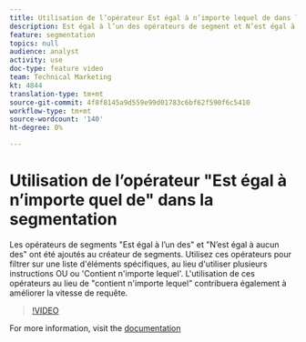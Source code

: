 ```yaml
---
title: Utilisation de l’opérateur Est égal à n’importe lequel de dans la segmentation
description: Est égal à l’un des opérateurs de segment et N’est égal à aucun des opérateurs de segment a été ajouté au créateur de segments. Utilisez ces opérateurs pour filtrer sur une liste d'éléments spécifiques, au lieu d'utiliser plusieurs instructions OU ou contient n'importe laquelle. L’utilisation de ces opérateurs au lieu de contient n’importe lequel de ces opérateurs permet également d’améliorer la vitesse de requête.
feature: segmentation
topics: null
audience: analyst
activity: use
doc-type: feature video
team: Technical Marketing
kt: 4844
translation-type: tm+mt
source-git-commit: 4f8f8145a9d559e99d01783c6bf62f590f6c5410
workflow-type: tm+mt
source-wordcount: '140'
ht-degree: 0%

---
```



# Utilisation de l’opérateur &quot;Est égal à n’importe quel de&quot; dans la segmentation

Les opérateurs de segments &quot;Est égal à l’un des&quot; et &quot;N’est égal à aucun des&quot; ont été ajoutés au créateur de segments. Utilisez ces opérateurs pour filtrer sur une liste d&#39;éléments spécifiques, au lieu d&#39;utiliser plusieurs instructions OU ou &#39;Contient n&#39;importe lequel&#39;. L&#39;utilisation de ces opérateurs au lieu de &quot;contient n&#39;importe lequel&quot; contribuera également à améliorer la vitesse de requête.

>[!VIDEO](https://video.tv.adobe.com/v/32960/?quality=12)

For more information, visit the [documentation](https://docs.adobe.com/content/help/en/analytics/components/segmentation/segment-reference/seg-operators.html)
